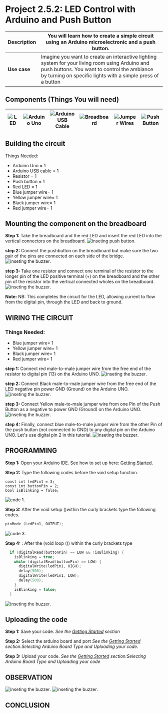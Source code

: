 # Project 2.5.2: LED Control with Arduino and Push Button

| **Description** | You will learn how to create a simple circuit using an Arduino microelectronic and a push button.                                                                           |
| --------------- | -------------------------------------------------------------------------------------------------------------------------------------------------------------------------------------------------------------- |
| **Use case**    | Imagine you want to create an interactive lighting system for your living room using Arduino and push buttons. You want to control the ambiance by turning on specific lights with a simple press of a button |

## Components (Things You will need)

| ![LED ](../../assets/components/leds.webp) | ![Arduino Uno](../../assets/components/arduino.webp) | ![Arduino USB Cable](../../assets/components/usbcable.webp) | ![Breadboard](../../assets/components/breadboard.webp) | ![Jumper Wires](../../assets/components/jumperwires.webp) | ![Push Button](../../assets/components/pushbutton.webp) |
| ---------------------------------------- | --------------------------------------------------- | ----------------------------------------------------------- | ----------------------------------------------------- | ------------------------------------------------------ | ------------------------------------------------------- |

## Building the circuit

Things Needed:

- Arduino Uno = 1
- Arduino USB cable = 1
- Resistor = 1
- Push button = 1
- Red LED = 1
- Blue jumper wire= 1
- Yellow jumper wire= 1
- Black jumper wire= 1
- Red jumper wire= 1

## Mounting the component on the breadboard

**Step 1:** Take the breadboard and the red LED and insert the red LED into the vertical connectors on the breadboard.
![inseting push button](../../assets/2.0/2.1.Push%20Button%20+%20LED/img_1.webp).

**step 2:** Connect the pushbutton on the breadboard but make sure the two pair of the pins are connected on each side of the bridge.
![inseting the buzzer](../../assets/2.0/2.1.Push%20Button%20+%20LED/img_2.webp).

**step 3:** Take one resistor and connect one terminal of the resistor to the longer pin of the LED positive terminal (+) on the breadboard and the other pin of the resistor into the vertical connected wholes on the breadboard.
![inseting the buzzer](../../assets/2.0/2.1.Push%20Button%20+%20LED/img_3.webp).

**Note:** NB: This completes the circuit for the LED, allowing current to flow from the digital pin, through the LED and back to ground.

## WIRING THE CIRCUIT

### Things Needed:

- Blue jumper wire= 1
- Yellow jumper wire= 1
- Black jumper wire= 1
- Red jumper wire= 1

**step 1:** Connect red male-to-male jumper wire from the free end of the resistor to digital pin (13) on the Arduino UNO.
![inseting the buzzer](../../assets/2.0/2.1.Push%20Button%20+%20LED/wire_1.webp).

**step 2:** Connect Black male-to-male jumper wire from the free end of the LED negative pin power GND (Ground) on the Arduino UNO.
![inseting the buzzer](../../assets/2.0/2.1.Push%20Button%20+%20LED/wire_2.webp).

**step 3:** Connect Yellow male-to-male jumper wire from one Pin of the Push Button as a negative to power GND (Ground) on the Arduino UNO.
![inseting the buzzer](../../assets/2.0/2.1.Push%20Button%20+%20LED/wire_3.webp).

**step 4:** Finally, connect blue male-to-male jumper wire from the other Pin of the push button (not connected to GND) to any digital pin on the Arduino UNO. Let's use digital pin 2 in this tutorial.
![inseting the buzzer](../../assets/2.0/2.1.Push%20Button%20+%20LED/wire_4.webp).

## PROGRAMMING

**Step 1:** Open your Arduino IDE. See how to set up here: [Getting Started](../../getting-started/overview.md).

**Step 2:** Type the following codes before the void setup function.

```
const int ledPin1 = 3;
const int buttonPin = 2;
bool isBlinking = false;
```

![code 1](../../assets/2.0/2.1.Push%20Button%20+%20LED/code_1.webp).

**Step 3:** After the void setup ()within the curly brackets type the following codes.

``` cpp
pinMode (LedPin1, OUTPUT); 

```

![code 3](../../assets/2.0/2.1.Push%20Button%20+%20LED/code_2.webp).

**Step 4:** : After the (void loop ()) within the curly brackets type

``` cpp
  if (digitalRead(buttonPin) == LOW && !isBlinking) {
    isBlinking = true;
    while (digitalRead(buttonPin) == LOW) {
      digitalWrite(ledPin1, HIGH);
      delay(500);
      digitalWrite(ledPin1, LOW);
      delay(500);
    }
    isBlinking = false;
  }
```
![inseting the buzzer](../../assets/2.0/2.1.Push%20Button%20+%20LED/2.code_3.webp).

## Uploading the code

**Step 1:** Save your code. _See the [Getting Started](../../getting-started/overview.md) section_

**Step 2:** Select the arduino board and port _See the [Getting Started](../../getting-started/overview.md) section:Selecting Arduino Board Type and Uploading your code_.

**Step 3:** Upload your code. _See the [Getting Started](../../getting-started/overview.md) section:Selecting Arduino Board Type and Uploading your code_

## OBSERVATION

![inseting the buzzer](../../assets/2.0/2.1.Push%20Button%20+%20LED/obsev_1.webp).
![inseting the buzzer](../../assets/2.0/2.1.Push%20Button%20+%20LED/obsev_2.webp).


## CONCLUSION
